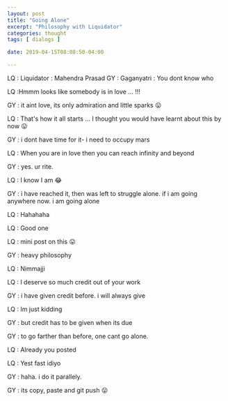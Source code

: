 ```yaml
---
layout: post
title: "Going Alone"
excerpt: "Philosophy with Liquidator"
categories: thought
tags: [ dialogs ]

date: 2019-04-15T08:08:50-04:00

---
```

LQ : Liquidator : Mahendra Prasad
GY : Gaganyatri : You dont know who


LQ :Hmmm looks like somebody is in love ... !!!

GY : it aint love, its only admiration and little sparks 😛

LQ : That's how it all starts ... I thought you would have learnt about this by now 😛

GY : i dont have time for it- i need to occupy mars

LQ : When you are in love then you can reach infinity and beyond

GY : yes. ur rite.

LQ : I know I am 😂

GY : i have reached it, then was left to struggle alone. if i am going anywhere now. i am going alone

LQ : Hahahaha

LQ : Good one

LQ : mini post on this 😛

GY : heavy philosophy

LQ : Nimmajji

LQ : I deserve so much credit out of your work

GY : i have given credit before. i will always give

LQ : Im just kidding

GY : but credit has to be given when its due

GY : to go farther than before, one cant go alone.

LQ : Already you posted

LQ : Yest fast idiyo

GY : haha. i do it parallely.

GY : its copy, paste and git push 😛
